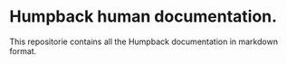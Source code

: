 # Humpback human documentation.

This repositorie contains all the Humpback documentation in markdown format.
